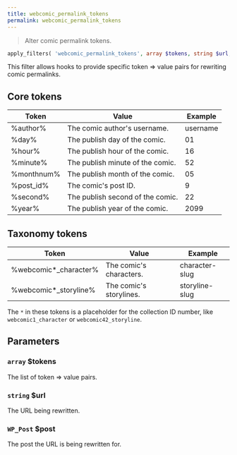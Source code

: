 ```yaml
---
title: webcomic_permalink_tokens
permalink: webcomic_permalink_tokens
---
```


> Alter comic permalink tokens.

```php
apply_filters( 'webcomic_permalink_tokens', array $tokens, string $url, WP_Post $post )
```

This filter allows hooks to provide specific token => value pairs for
rewriting comic permalinks.

## Core tokens

|Token     |Value                           |Example |
|----------|--------------------------------|--------|
|%author%  |The comic author's username.    |username|
|%day%     |The publish day of the comic.   |01      |
|%hour%    |The publish hour of the comic.  |16      |
|%minute%  |The publish minute of the comic.|52      |
|%monthnum%|The publish month of the comic. |05      |
|%post_id% |The comic's post ID.            |9       |
|%second%  |The publish second of the comic.|22      |
|%year%    |The publish year of the comic.  |2099    |

## Taxonomy tokens

|Token                |Value                  |Example       |
|---------------------|-----------------------|--------------|
|%webcomic*_character%|The comic's characters.|character-slug|
|%webcomic*_storyline%|The comic's storylines.|storyline-slug|

The `*` in these tokens is a placeholder for the collection ID number, like
`webcomic1_character` or `webcomic42_storyline`.

## Parameters

### `array` $tokens
The list of token => value pairs.

### `string` $url
The URL being rewritten.

### `WP_Post` $post
The post the URL is being rewritten for.
